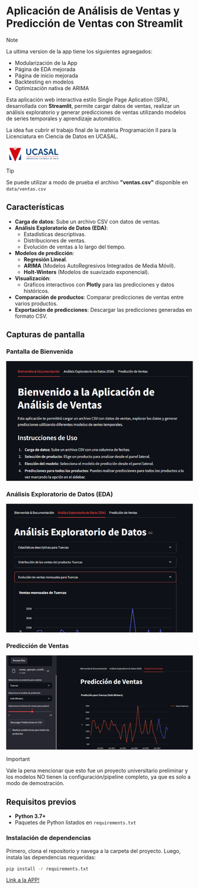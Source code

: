 # Aplicación de Análisis de Ventas y Predicción de Ventas con Streamlit

>[!NOTE]
> La ultima version de la app tiene los siguientes agraegados:
> - Modularización de la App
> - Página de EDA mejorada
> - Página de inicio mejorada
> - Backtesting en modelos
> - Optimización nativa de ARIMA

Esta aplicación web interactiva estilo Single Page Aplication (SPA), desarrollada con **Streamlit**, permite cargar datos de ventas, realizar un análisis exploratorio y generar predicciones de ventas utilizando modelos de series temporales y aprendizaje automático.

La idea fue cubrir el trabajo final de la materia Programación II para la Licenciatura en Ciencia de Datos en UCASAL. 

<img src="src/logo-ucasal.png" alt="Logo Universidad Católica de Salta" width="150">


> [!TIP]
> Se puede utilizar a modo de prueba el archivo **"ventas.csv"** disponible en `data/ventas.csv`

## Características

- **Carga de datos**: Sube un archivo CSV con datos de ventas.
- **Análisis Exploratorio de Datos (EDA)**: 
  - Estadísticas descriptivas.
  - Distribuciones de ventas.
  - Evolución de ventas a lo largo del tiempo.
- **Modelos de predicción**:
  - **Regresión Lineal**.
  - **ARIMA** (Modelos AutoRegresivos Integrados de Media Móvil).
  - **Holt-Winters** (Modelos de suavizado exponencial).
- **Visualización**: 
  - Gráficos interactivos con **Plotly** para las predicciones y datos históricos.
- **Comparación de productos**: Comparar predicciones de ventas entre varios productos.
- **Exportación de predicciones**: Descargar las predicciones generadas en formato CSV.

## Capturas de pantalla

### Pantalla de Bienvenida
![Bienvenida](src/bienvenida.png)

### Análisis Exploratorio de Datos (EDA)
![EDA](src/eda.png)

### Predicción de Ventas
![Predicción](src/predicciones.png)

>[!IMPORTANT]
> Vale la pena mencionar que esto fue un proyecto universitario preliminar y los modelos NO tienen la        configuración/pipeline completo, ya que es solo a modo de demostración.


## Requisitos previos

- **Python 3.7+**
- Paquetes de Python listados en `requirements.txt`

### Instalación de dependencias

Primero, clona el repositorio y navega a la carpeta del proyecto. Luego, instala las dependencias requeridas:

```bash
pip install -r requirements.txt
``` 

[Link a la APP!](https://spa-sales-analysis-davidsoler.streamlit.app/)